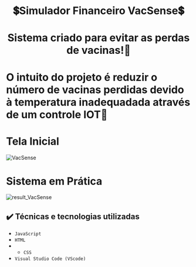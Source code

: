 <h1 align="center">💲Simulador Financeiro VacSense💲</h1>

<h1 align= "center">Sistema criado para evitar as perdas de vacinas!💉</h1> 

# O intuito do projeto é reduzir o número de vacinas perdidas devido à temperatura inadequadada através de um controle IOT🤖

<h1>Tela Inicial</h1>

![VacSense](https://user-images.githubusercontent.com/111745761/225196161-3ccbaeac-c9e1-44a7-a85e-72f6a0442f9e.png)

<h1>Sistema em Prática</h1>

![result_VacSense](https://user-images.githubusercontent.com/111745761/225196230-91eab6f5-f07d-4a2a-9cc6-eafbd0eaa290.png)

## ✔️ Técnicas e tecnologias utilizadas

- ``JavaScript``
- ``HTML``
- - ``CSS``
- ``Visual Studio Code (VScode)``

